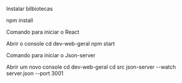 
Instalar bilbiotecas

npm install

Comando para iniciar o React

Abrir o console
cd dev-web-geral
npm start

Comando para iniciar o Json-server

Abrir um novo console
cd dev-web-geral
cd src
json-server --watch server.json --port 3001

